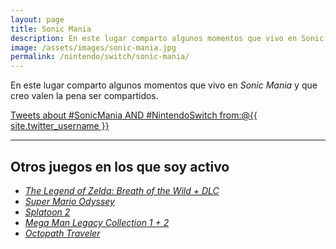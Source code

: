 ```yaml
---
layout: page
title: Sonic Mania
description: En este lugar comparto algunos momentos que vivo en Sonic Mania y que creo valen la pena ser compartidos.
image: /assets/images/sonic-mania.jpg
permalink: /nintendo/switch/sonic-mania/
---
```


En este lugar comparto algunos momentos que vivo en *Sonic Mania* y que creo valen la pena ser compartidos.

<a class="twitter-timeline" data-theme="dark" data-link-color="#ff4081" href="https://twitter.com/search?q=%23SonicMania%20AND%20%23NintendoSwitch%20from%3A%40{{ site.twitter_username }}" data-widget-id="907627856313901056">Tweets about #SonicMania AND #NintendoSwitch from:@{{ site.twitter_username }}</a>
<script>!function(d,s,id){var js,fjs=d.getElementsByTagName(s)[0],p=/^http:/.test(d.location)?'http':'https';if(!d.getElementById(id)){js=d.createElement(s);js.id=id;js.src=p+"://platform.twitter.com/widgets.js";fjs.parentNode.insertBefore(js,fjs);}}(document,"script","twitter-wjs");</script>

<style>
    #twitter-widget-1 {
        width: 100% !important;
    }
</style>

---

## Otros juegos en los que soy activo

- [*The Legend of Zelda: Breath of the Wild + DLC*][1]
- [*Super Mario Odyssey*][2]
- [*Splatoon 2*][3]
- [*Mega Man Legacy Collection 1 + 2*][4]
- [*Octopath Traveler*][5]

[1]: /nintendo/switch/breath-of-the-wild/
[2]: /nintendo/switch/super-mario-odyssey/
[3]: /nintendo/switch/splatoon-2/
[4]: /nintendo/switch/mega-man-legacy-collection/
[5]: /nintendo/switch/octopath-traveler/